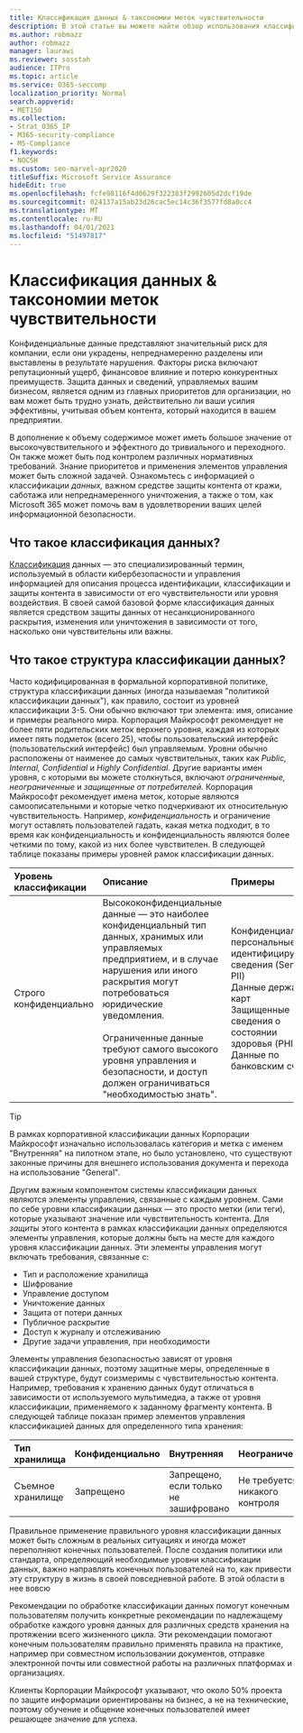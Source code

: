 ```yaml
---
title: Классификация данных & таксономии меток чувствительности
description: В этой статье вы можете найти обзор использования классификации данных & таксономии меток конфиденциальности с Помощью Microsoft 365.
ms.author: robmazz
author: robmazz
manager: laurawi
ms.reviewer: sosstah
audience: ITPro
ms.topic: article
ms.service: O365-seccomp
localization_priority: Normal
search.appverid:
- MET150
ms.collection:
- Strat_O365_IP
- M365-security-compliance
- MS-Compliance
f1.keywords:
- NOCSH
ms.custom: seo-marvel-apr2020
titleSuffix: Microsoft Service Assurance
hideEdit: true
ms.openlocfilehash: fcfe98116f4d0629f322383f2992605d2dcf19de
ms.sourcegitcommit: 024137a15ab23d26cac5ec14c36f3577fd8a0cc4
ms.translationtype: MT
ms.contentlocale: ru-RU
ms.lasthandoff: 04/01/2021
ms.locfileid: "51497817"
---
```

# <a name="data-classification--sensitivity-label-taxonomy"></a>Классификация данных & таксономии меток чувствительности

Конфиденциальные данные представляют значительный риск для компании, если они украдены, непреднамеренно разделены или выставлены в результате нарушения. Факторы риска включают репутационный ущерб, финансовое влияние и потерю конкурентных преимуществ. Защита данных и сведений, управляемых вашим бизнесом, является одним из главных приоритетов для организации, но вам может быть трудно узнать, действительно ли ваши усилия эффективны, учитывая объем контента, который находится в вашем предприятии.

В дополнение к объему содержимое может иметь большое значение от высокочувствительного и эффектного до тривиального и переходного. Он также может быть под контролем различных нормативных требований. Знание приоритетов и применения элементов управления может быть сложной задачей. Ознакомьтесь с информацией о классификации *данных,* важном средстве защиты контента от кражи, саботажа или непреднамеренного уничтожения, а также о том, как Microsoft 365 может помочь вам в удовлетворении ваших целей информационной безопасности.

## <a name="what-is-data-classification"></a>Что такое классификация данных?

[Классификация](/microsoft-365/compliance/data-classification-overview) данных — это специализированный термин, используемый в области кибербезопасности и управления информацией для описания процесса идентификации, классификации и защиты контента в зависимости от его чувствительности или уровня воздействия. В своей самой базовой форме классификация данных является средством защиты данных от несанкционированного раскрытия, изменения или уничтожения в зависимости от того, насколько они чувствительны или важны.

## <a name="what-is-a-data-classification-framework"></a>Что такое структура классификации данных?

Часто кодифицированная в формальной корпоративной политике, структура классификации данных (иногда называемая "политикой классификации данных"), как правило, состоит из уровней классификации 3-5. Они обычно включают три элемента: имя, описание и примеры реального мира. Корпорация Майкрософт рекомендует не более пяти родительских меток верхнего уровня, каждая из которых имеет пять подметок (всего 25), чтобы пользовательский интерфейс (пользовательский интерфейс) был управляемым. Уровни обычно расположены от наименее до самых чувствительных, таких как *Public,* *Internal,* *Confidential* и *Highly* 
 *Confidential.* Другие варианты имен уровня, с которыми вы можете столкнуться, включают *ограниченные,* *неограниченные* и *защищенные от потребителей.* Корпорация Майкрософт рекомендует имена меток, которые являются самоописательными и которые четко подчеркивают их относительную чувствительность. Например, *конфиденциальность* и ограничение могут оставлять пользователей гадать,  какая метка подходит, в то время как конфиденциальность и конфиденциальность являются более четкими по тому, какой из них более чувствителен.   В следующей таблице показаны примеры уровней рамок классификации данных.

|**Уровень классификации**|**Описание**|**Примеры**|
|:-----------------------|:--------------|:-----------|
| Строго конфиденциально | Высококонфиденциальные данные — это наиболее конфиденциальный тип данных, хранимых или управляемых предприятием, и в случае нарушения или иного раскрытия могут потребоваться юридические уведомления. <br><br> Ограниченные данные требуют самого высокого уровня управления и безопасности, и доступ должен ограничиваться "необходимостью знать". | Конфиденциальные персональные идентифицируемые сведения (Sensitive PII) <br> Данные держателя карт <br> Защищенные сведения о состоянии здоровья (PHI) <br> Данные по банковским счетам |

>[!TIP]
>В рамках корпоративной классификации данных Корпорации Майкрософт изначально использовалась категория и метка с именем "Внутренняя" на пилотном этапе, но было установлено, что существуют законные причины для внешнего использования документа и перехода на использование "General".

Другим важным компонентом системы классификации данных являются элементы управления, связанные с каждым уровнем. Сами по себе уровни классификации данных — это просто метки (или теги), которые указывают значение или чувствительность контента. Для *защиты* этого контента в рамках классификации данных определяются элементы управления, которые должны быть на месте для каждого уровня классификации данных. Эти элементы управления могут включать требования, связанные с:

- Тип и расположение хранилища
- Шифрование
- Управление доступом
- Уничтожение данных
- Защита от потери данных
- Публичное раскрытие
- Доступ к журналу и отслеживанию
- Другие задачи управления, при необходимости

Элементы управления безопасностью зависят от уровня классификации данных, поэтому защитные меры, определенные в вашей структуре, будут соизмеримы с чувствительностью контента. Например, требования к хранению данных будут отличаться в зависимости от используемого мультимедиа, а также от уровня классификации, применяемого к заданному фрагменту контента. В следующей таблице показан пример элементов управления классификацией данных для определенного типа хранения:

|**Тип хранилища**|**Конфиденциально**|**Внутренняя**|**Неограниченное**|
|:---------------|:---------------|:-----------|:---------------|
| Съемное хранилище | Запрещено | Запрещено, если только не зашифровано | Не требуется никакого контроля |

Правильное применение правильного уровня классификации данных может быть сложным в реальных ситуациях и иногда может переполняют конечных пользователей. После создания политики или стандарта, определяющий необходимые уровни классификации данных, важно направлять конечных пользователей на то, как привести эту структуру в жизнь в своей повседневной работе. В этой области в нее вовсю

Рекомендации по обработке классификации данных помогут конечным пользователям получить конкретные рекомендации по надлежащему обработке каждого уровня данных для различных средств хранения на протяжении всего жизненного цикла. Эти рекомендации помогают конечным пользователям правильно применять правила на практике, например при совместном использовании документов, отправке электронной почты или совместной работы на различных платформах и организациях.

Клиенты Корпорации Майкрософт указывают, что около 50% проекта по защите информации ориентированы на бизнес, а не на технические, поэтому обучение и общение конечных пользователей имеет решающее значение для успеха.
